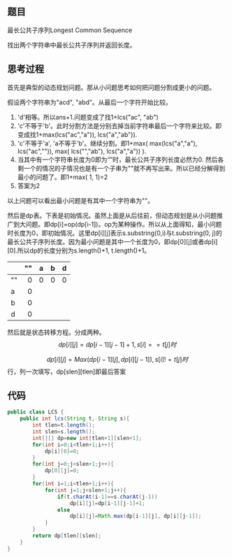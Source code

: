 ## 题目

最长公共子序列Longest Common Sequence

找出两个字符串中最长公共子序列并返回长度。



## 思考过程

首先是典型的动态规划问题。那从小问题思考如何把问题分割成更小的问题。

假设两个字符串为"acd", "abd"。从最后一个字符开始比较。

1. 'd'相等。所以ans+1.问题变成了找1+lcs("ac", "ab")
2. 'c'不等于'b'。此时分割方法是分别去掉当前字符串最后一个字符来比较。即变成找1+max(lcs("ac","a")), lcs("a","ab")).
3. 'c'不等于'a', 'a不等于'b'。继续分割。即1+max( max(lcs("a","a"), lcs("ac","")),  max( lcs("","ab"), lcs("a","a")) ).
4. 当其中有一个字符串长度为0即为“”时，最长公共子序列长度必然为0. 然后各剩一个的情况的子情况也是有一个子串为""就不再写出来。所以已经分解得到最小的问题了。即1+max( 1, 1)=2
5. 答案为2

以上问题可以看出最小问题是有其中一个字符串为""。



然后是dp表。下表是初始情况。虽然上面是从后往前，但动态规划是从小问题推广到大问题。即dp[i]=op(dp[i-1])。op为某种操作。所以从上面得知，最小问题时长度为0，即初始情况。这里dp\[i]\[j]表示s.substring(0,i)与t.substring(0, j)的最长公共子序列长度。因为最小问题是其中一个长度为0，即dp\[0]\[j]或者dp\[i]\[0].所以dp的长度分别为s.length()+1, t.length()+1。



|      |   "" |  a   | b    | d    |
| :--- | ---: | :--: | ---- | ---- |
| ""   |    0 |  0   | 0    | 0    |
| a    |    0 |      |      |      |
| b    |    0 |      |      |      |
| d    |    0 |      |      |      |



然后就是状态转移方程。分成两种。
$$
dp[i][j]=dp[i-1][j-1]+1, s[i]==t[j]时
$$

$$
dp[i][j]=Max(dp[i-1][j], dp[i][j-1]), s[i]!=t[j]时
$$
行，列一次填写，dp\[slen]\[tlen]即最后答案



## 代码

```java
public class LCS {
    public int lcs(String t, String s){
        int tlen=t.length();
        int slen=s.length();
        int[][] dp=new int[tlen+1][slen+1];
        for(int i=0;i<tlen+1;i++){
            dp[i][0]=0;
        }
        for(int j=0;j<slen+1;j++){
            dp[0][j]=0;
        }
        for(int i=1;i<tlen+1;i++){
            for(int j=1;j<slen+1;j++){
                if(t.charAt(i-1)==s.charAt(j-1))
                    dp[i][j]=dp[i-1][j-1]+1;
                else
                    dp[i][j]=Math.max(dp[i-1][j], dp[i][j-1]);
            }
        }
        return dp[tlen][slen];
    }
}

```





